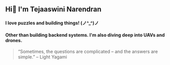 ## Hi👋 I'm Tejaaswini Narendran
#### I love puzzles and building things! (⁠ノ⁠^⁠_⁠^⁠)⁠ノ
#### Other than building backend systems. I'm also diving deep into UAVs and drones.

> “Sometimes, the questions are complicated – and the answers are simple.” – Light Yagami
